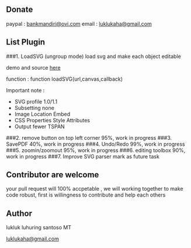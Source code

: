## Donate
paypal : bankmandiri@ovi.com
email : luklukaha@gmail.com

## List Plugin
###1. LoadSVG (ungroup mode) 
load svg and make each object editable

demo and source [here](http://jsfiddle.net/8yzV9/3/)

function : function loadSVG(url,canvas,callback)

Important note :
>
 * SVG profile 1.0/1.1
 * Subsetting none
 * Image Location Embed
 * CSS Properties Style Attributes
 * Output fewer TSPAN

###2. remove button on top left corner
95%, work in progress
###3. SavePDF
40%, work in progress
###4. Undo/Redo
99%, work in progress
###5. zoomin/zoomout
95%, work in progress
###6. editing toolbox 
90%, work in progress
###7. Improve SVG parser
mark as future task

## Contributor are welcome 
your pull request will 100% accpetable , we will working together to make code robust, first is willingness to contribute and help each others

## Author
lukluk luhuring santoso MT

luklukaha@gmail.com
